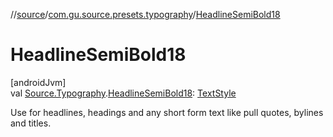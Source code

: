 //[source](../../index.md)/[com.gu.source.presets.typography](index.md)/[HeadlineSemiBold18](-headline-semi-bold18.md)

# HeadlineSemiBold18

[androidJvm]\
val [Source.Typography](../com.gu.source/-source/-typography/index.md).[HeadlineSemiBold18](-headline-semi-bold18.md): [TextStyle](https://developer.android.com/reference/kotlin/androidx/compose/ui/text/TextStyle.html)

Use for headlines, headings and any short form text like pull quotes, bylines and titles.
